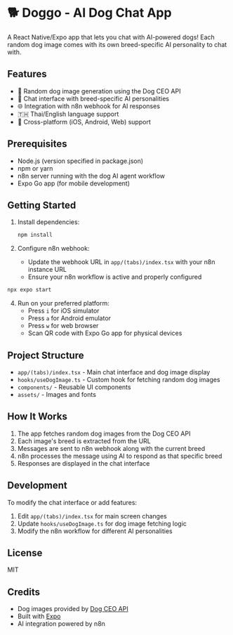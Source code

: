# 🐕 Doggo - AI Dog Chat App

A React Native/Expo app that lets you chat with AI-powered dogs! Each random dog image comes with its own breed-specific AI personality to chat with.

## Features

- 🎲 Random dog image generation using the Dog CEO API
- 💬 Chat interface with breed-specific AI personalities
- 🌐 Integration with n8n webhook for AI responses
- 🇹🇭 Thai/English language support
- 📱 Cross-platform (iOS, Android, Web) support

## Prerequisites

- Node.js (version specified in package.json)
- npm or yarn
- n8n server running with the dog AI agent workflow
- Expo Go app (for mobile development)

## Getting Started

1. Install dependencies:

   ```bash
   npm install
   ```

2. Configure n8n webhook:

   - Update the webhook URL in `app/(tabs)/index.tsx` with your n8n instance URL
   - Ensure your n8n workflow is active and properly configured

```bash
npx expo start
```

4. Run on your preferred platform:
   - Press `i` for iOS simulator
   - Press `a` for Android emulator
   - Press `w` for web browser
   - Scan QR code with Expo Go app for physical devices

## Project Structure

- `app/(tabs)/index.tsx` - Main chat interface and dog image display
- `hooks/useDogImage.ts` - Custom hook for fetching random dog images
- `components/` - Reusable UI components
- `assets/` - Images and fonts

## How It Works

1. The app fetches random dog images from the Dog CEO API
2. Each image's breed is extracted from the URL
3. Messages are sent to n8n webhook along with the current breed
4. n8n processes the message using AI to respond as that specific breed
5. Responses are displayed in the chat interface

## Development

To modify the chat interface or add features:

1. Edit `app/(tabs)/index.tsx` for main screen changes
2. Update `hooks/useDogImage.ts` for dog image fetching logic
3. Modify the n8n workflow for different AI personalities

## License

MIT

## Credits

- Dog images provided by [Dog CEO API](https://dog.ceo/dog-api/)
- Built with [Expo](https://expo.dev)
- AI integration powered by n8n
